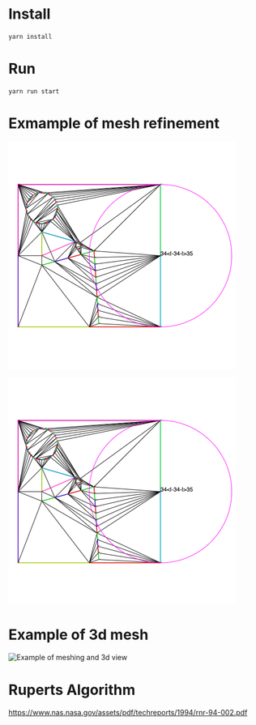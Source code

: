 # Install

```
yarn install
```
# Run
```
yarn run start
```

# Exmample of mesh refinement 

![Insertion of a new Point on a Segment ](readme/segment_splitting.png?raw=true "Splitting a given boundary due to an encroached triangle")

![Insertion of a new Point at circumcenter ](readme/segment_splitting.png?raw=true "Insertion of a new vertex at the center of a bad triangle")
# Example of 3d mesh

![Example of meshing and 3d view](readme/2d_3d-compared.png?raw=true "3d hills")


# Ruperts Algorithm

https://www.nas.nasa.gov/assets/pdf/techreports/1994/rnr-94-002.pdf
